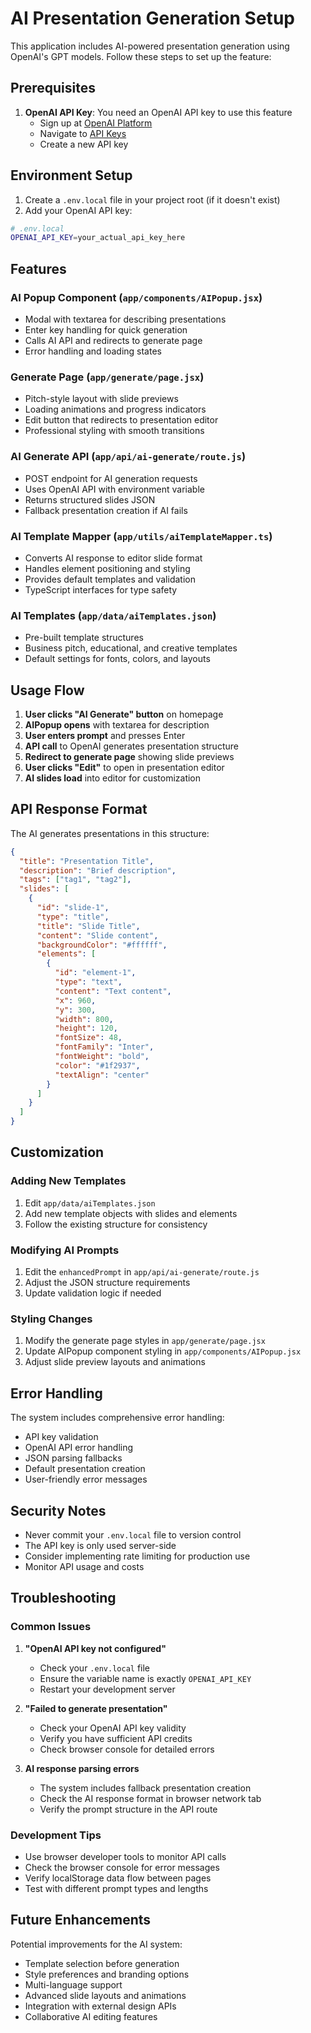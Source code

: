 # AI Presentation Generation Setup

This application includes AI-powered presentation generation using OpenAI's GPT models. Follow these steps to set up the feature:

## Prerequisites

1. **OpenAI API Key**: You need an OpenAI API key to use this feature
   - Sign up at [OpenAI Platform](https://platform.openai.com/)
   - Navigate to [API Keys](https://platform.openai.com/api-keys)
   - Create a new API key

## Environment Setup

1. Create a `.env.local` file in your project root (if it doesn't exist)
2. Add your OpenAI API key:

```bash
# .env.local
OPENAI_API_KEY=your_actual_api_key_here
```

## Features

### AI Popup Component (`app/components/AIPopup.jsx`)
- Modal with textarea for describing presentations
- Enter key handling for quick generation
- Calls AI API and redirects to generate page
- Error handling and loading states

### Generate Page (`app/generate/page.jsx`)
- Pitch-style layout with slide previews
- Loading animations and progress indicators
- Edit button that redirects to presentation editor
- Professional styling with smooth transitions

### AI Generate API (`app/api/ai-generate/route.js`)
- POST endpoint for AI generation requests
- Uses OpenAI API with environment variable
- Returns structured slides JSON
- Fallback presentation creation if AI fails

### AI Template Mapper (`app/utils/aiTemplateMapper.ts`)
- Converts AI response to editor slide format
- Handles element positioning and styling
- Provides default templates and validation
- TypeScript interfaces for type safety

### AI Templates (`app/data/aiTemplates.json`)
- Pre-built template structures
- Business pitch, educational, and creative templates
- Default settings for fonts, colors, and layouts

## Usage Flow

1. **User clicks "AI Generate" button** on homepage
2. **AIPopup opens** with textarea for description
3. **User enters prompt** and presses Enter
4. **API call** to OpenAI generates presentation structure
5. **Redirect to generate page** showing slide previews
6. **User clicks "Edit"** to open in presentation editor
7. **AI slides load** into editor for customization

## API Response Format

The AI generates presentations in this structure:

```json
{
  "title": "Presentation Title",
  "description": "Brief description",
  "tags": ["tag1", "tag2"],
  "slides": [
    {
      "id": "slide-1",
      "type": "title",
      "title": "Slide Title",
      "content": "Slide content",
      "backgroundColor": "#ffffff",
      "elements": [
        {
          "id": "element-1",
          "type": "text",
          "content": "Text content",
          "x": 960,
          "y": 300,
          "width": 800,
          "height": 120,
          "fontSize": 48,
          "fontFamily": "Inter",
          "fontWeight": "bold",
          "color": "#1f2937",
          "textAlign": "center"
        }
      ]
    }
  ]
}
```

## Customization

### Adding New Templates
1. Edit `app/data/aiTemplates.json`
2. Add new template objects with slides and elements
3. Follow the existing structure for consistency

### Modifying AI Prompts
1. Edit the `enhancedPrompt` in `app/api/ai-generate/route.js`
2. Adjust the JSON structure requirements
3. Update validation logic if needed

### Styling Changes
1. Modify the generate page styles in `app/generate/page.jsx`
2. Update AIPopup component styling in `app/components/AIPopup.jsx`
3. Adjust slide preview layouts and animations

## Error Handling

The system includes comprehensive error handling:
- API key validation
- OpenAI API error handling
- JSON parsing fallbacks
- Default presentation creation
- User-friendly error messages

## Security Notes

- Never commit your `.env.local` file to version control
- The API key is only used server-side
- Consider implementing rate limiting for production use
- Monitor API usage and costs

## Troubleshooting

### Common Issues

1. **"OpenAI API key not configured"**
   - Check your `.env.local` file
   - Ensure the variable name is exactly `OPENAI_API_KEY`
   - Restart your development server

2. **"Failed to generate presentation"**
   - Check your OpenAI API key validity
   - Verify you have sufficient API credits
   - Check browser console for detailed errors

3. **AI response parsing errors**
   - The system includes fallback presentation creation
   - Check the AI response format in browser network tab
   - Verify the prompt structure in the API route

### Development Tips

- Use browser developer tools to monitor API calls
- Check the browser console for error messages
- Verify localStorage data flow between pages
- Test with different prompt types and lengths

## Future Enhancements

Potential improvements for the AI system:
- Template selection before generation
- Style preferences and branding options
- Multi-language support
- Advanced slide layouts and animations
- Integration with external design APIs
- Collaborative AI editing features
